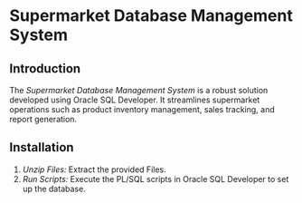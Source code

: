 # Supermarket Database Management System

## Introduction

The *Supermarket Database Management System* is a robust solution developed using Oracle SQL Developer. It streamlines supermarket operations such as product inventory management, sales tracking, and report generation.

## Installation

1. *Unzip Files:* Extract the provided Files.
2. *Run Scripts:* Execute the PL/SQL scripts in Oracle SQL Developer to set up the database.
